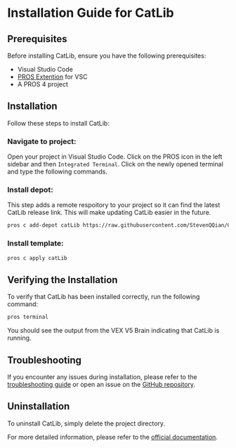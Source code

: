# Installation Guide for CatLib

## Prerequisites

Before installing CatLib, ensure you have the following prerequisites:

- Visual Studio Code
- [PROS Extention](https://marketplace.visualstudio.com/items?itemName=sigbots.pros) for VSC
- A PROS 4 project

## Installation

Follow these steps to install CatLib:

### **Navigate to project:**
Open your project in Visual Studio Code. Click on the PROS icon in the left sidebar and then `Integrated Terminal`. Click on the newly opened terminal and type the following commands.

### **Install depot:**
This step adds a remote respoitory to your project so it can find the latest CatLib release link. This will make updating CatLib easier in the future.

```bash
pros c add-depot catLib https://raw.githubusercontent.com/StevenQQian/CatLib/refs/heads/depot/stable.json
```

### **Install template:**
```bash
pros c apply catLib
```

## Verifying the Installation

To verify that CatLib has been installed correctly, run the following command:

```bash
pros terminal
```

You should see the output from the VEX V5 Brain indicating that CatLib is running.

## Troubleshooting

If you encounter any issues during installation, please refer to the [troubleshooting guide](./TROUBLESHOOTING.md) or open an issue on the [GitHub repository](https://github.com/yourusername/CatLib/issues).

## Uninstallation

To uninstall CatLib, simply delete the project directory.

For more detailed information, please refer to the [official documentation](https://github.com/yourusername/CatLib/wiki).
